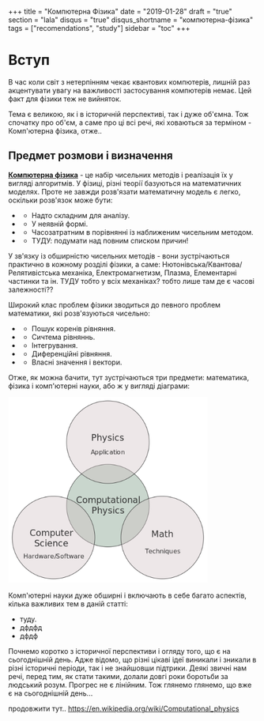 +++
title = "Компютерна Фізика"
date = "2019-01-28"
draft = "true"
section = "lala"
disqus = "true"
disqus_shortname = "компютерна-фізика"
tags = ["recomendations", "study"]
sidebar = "toc"
+++

# Вступ

В час коли світ з нетерпінням чекає квантових компютерів, лишній раз акцентувати увагу на важливості застосування компютерів немає. Цей факт для фізики теж не вийняток. 

Тема є великою, як і в історичній перспективі, так і дуже об'ємна. Тож спочатку про об'єм, а саме про ці всі речі, які ховаються за терміном - Комп'ютерна фізика, отже..

## Предмет розмови і визначення

[__Компютерна фізика__](https://en.wikipedia.org/wiki/Computational_physics) - це набір чисельних методів і реалізація їх у вигляді алгоритмів. У фізиці, різні теорії базуються на математичних моделях. Проте не завжди розв'язати математичну модель є легко, оскільки розв'язок може бути:   

+ - Надто складним для аналізу.  
+ - У неявній формі.  
+ - Часозатратним в порівнянні із наближеним чисельним методом.  
+ - ТУДУ: подумати над повним списком причин!


У зв'язку із обширністю чисельних методів - вони зустрічаються практично в кожному розділі фізики, а саме: Нютонівська/Квантова/Релятивістська механіка, Електромагнетизм, Плазма, Елементарні частинки та ін.
ТУДУ тобто у всіх механіках? тобто лише там де є часові залежності??

Широкий клас проблем фізики зводиться до певного проблем математики, які розв'язуються чисельно:   

+ - Пошук коренів рівняння.   
+ - Сичтема рівняннь.  
+ - Інтегрування.  
+ - Диференційні рівняння.  
+ - Власні значення і вектори.  

Отже, як можна бачити, тут зустрічаються три предмети: математика, фізика і комп'ютерні науки, або ж у вигляді діаграми:

<img width ="80%" src="/computational_physics_diagram.png"/>

Комп'ютерні науки дуже обширні і включають в себе багато аспектів, кілька важливих тем в даній статті:

+ туду.   
+ дфдфд  
+ дфдф  

Почнемо коротко з історичної перспективи і огляду того, що є на сьогоднішній день. Адже відомо, що різні цікаві ідеї виникали і зникали в різні історичні періоди, так і не знайшовши підтрики. Деякі звичні нам речі, перед тим, як стати такими, долали довгі роки боротьби за людський розум. Прогрес не є лінійним. Тож глянемо глянемо, що вже є на сьогоднішній день...


продовжити тут..
https://en.wikipedia.org/wiki/Computational_physics